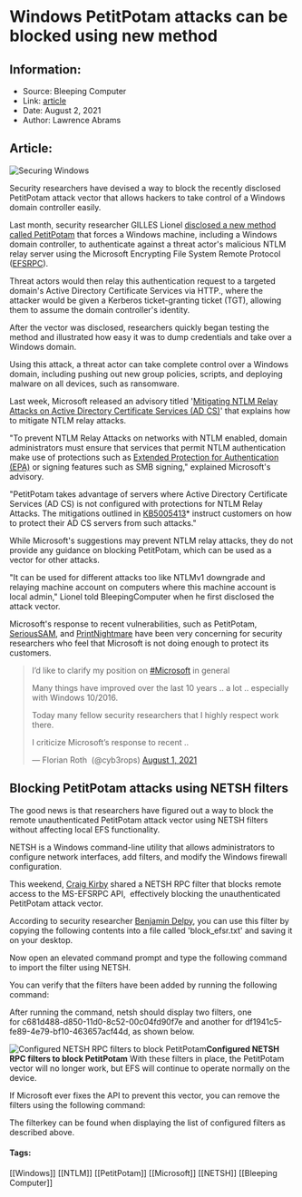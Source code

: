 # Windows PetitPotam attacks can be blocked using new method
### 

## Information:
+ Source: Bleeping Computer
+ Link: [article](https://www.bleepingcomputer.com/news/microsoft/windows-petitpotam-attacks-can-be-blocked-using-new-method/)
+ Date: August 2, 2021
+ Author: Lawrence Abrams


## Article:
![Securing Windows](https://www.bleepstatic.com/content/hl-images/2021/05/26/Microsoft-Defender_(1).jpg)


Security researchers have devised a way to block the recently disclosed PetitPotam attack vector that allows hackers to take control of a Windows domain controller easily.


Last month, security researcher GILLES Lionel [disclosed a new method called PetitPotam](https://www.bleepingcomputer.com/news/microsoft/new-petitpotam-attack-allows-take-over-of-windows-domains/) that forces a Windows machine, including a Windows domain controller, to authenticate against a threat actor's malicious NTLM relay server using the Microsoft Encrypting File System Remote Protocol ([EFSRPC](https://docs.microsoft.com/en-us/openspecs/windows_protocols/ms-efsr/08796ba8-01c8-4872-9221-1000ec2eff31)).



Threat actors would then relay this authentication request to a targeted domain's Active Directory Certificate Services via HTTP., where the attacker would be given a Kerberos ticket-granting ticket (TGT), allowing them to assume the domain controller's identity.


After the vector was disclosed, researchers quickly began testing the method and illustrated how easy it was to dump credentials and take over a Windows domain.



Using this attack, a threat actor can take complete control over a Windows domain, including pushing out new group policies, scripts, and deploying malware on all devices, such as ransomware.


Last week, Microsoft released an advisory titled '[Mitigating NTLM Relay Attacks on Active Directory Certificate Services (AD CS)](https://support.microsoft.com/en-us/topic/kb5005413-mitigating-ntlm-relay-attacks-on-active-directory-certificate-services-ad-cs-3612b773-4043-4aa9-b23d-b87910cd3429)' that explains how to mitigate NTLM relay attacks.


"To prevent NTLM Relay Attacks on networks with NTLM enabled, domain administrators must ensure that services that permit NTLM authentication make use of protections such as [Extended Protection for Authentication (EPA)](https://docs.microsoft.com/en-us/security-updates/securityadvisories/2009/973811) or signing features such as SMB signing," explained Microsoft's advisory.


"PetitPotam takes advantage of servers where Active Directory Certificate Services (AD CS) is not configured with protections for NTLM Relay Attacks. The mitigations outlined in [KB5005413](https://support.microsoft.com/help/5005413)* instruct customers on how to protect their AD CS servers from such attacks."


While Microsoft's suggestions may prevent NTLM relay attacks, they do not provide any guidance on blocking PetitPotam, which can be used as a vector for other attacks.


"It can be used for different attacks too like NTLMv1 downgrade and relaying machine account on computers where this machine account is local admin," Lionel told BleepingComputer when he first disclosed the attack vector.


Microsoft's response to recent vulnerabilities, such as PetitPotam, [SeriousSAM](https://www.bleepingcomputer.com/news/microsoft/new-windows-10-vulnerability-allows-anyone-to-get-admin-privileges/), and [PrintNightmare](https://www.bleepingcomputer.com/tag/printnightmare/) have been very concerning for security researchers who feel that Microsoft is not doing enough to protect its customers.




> 
> I’d like to clarify my position on [#Microsoft](https://twitter.com/hashtag/Microsoft?src=hash&ref_src=twsrc%5Etfw) in general  
>   
> 
> Many things have improved over the last 10 years .. a lot .. especially with Windows 10/2016.  
> 
> Today many fellow security researchers that I highly respect work there.  
>   
> 
> I criticize Microsoft’s response to recent ..
> 
> 
> — Florian Roth  (@cyb3rops) [August 1, 2021](https://twitter.com/cyb3rops/status/1421846897262796800?ref_src=twsrc%5Etfw)


Blocking PetitPotam attacks using NETSH filters
-----------------------------------------------


The good news is that researchers have figured out a way to block the remote unauthenticated PetitPotam attack vector using NETSH filters without affecting local EFS functionality.


NETSH is a Windows command-line utility that allows administrators to configure network interfaces, add filters, and modify the Windows firewall configuration.


This weekend, [Craig Kirby](https://twitter.com/craigkirby) shared a NETSH RPC filter that blocks remote access to the MS-EFSRPC API,  effectively blocking the unauthenticated PetitPotam attack vector.


According to security researcher [Benjamin Delpy](https://twitter.com/gentilkiwi/status/1421949715986403329), you can use this filter by copying the following contents into a file called 'block\_efsr.txt' and saving it on your desktop.


Now open an elevated command prompt and type the following command to import the filter using NETSH.


You can verify that the filters have been added by running the following command:


After running the command, netsh should display two filters, one for c681d488-d850-11d0-8c52-00c04fd90f7e and another for df1941c5-fe89-4e79-bf10-463657acf44d, as shown below.



![Configured NETSH RPC filters to block PetitPotam](https://www.bleepstatic.com/images/news/Microsoft/vulnerabilities/p/petitpotam/netsh-show-filter.jpg)**Configured NETSH RPC filters to block PetitPotam**
With these filters in place, the PetitPotam vector will no longer work, but EFS will continue to operate normally on the device.


If Microsoft ever fixes the API to prevent this vector, you can remove the filters using the following command:


The filterkey can be found when displaying the list of configured filters as described above.




#### Tags:
[[Windows]] [[NTLM]] [[PetitPotam]] [[Microsoft]] [[NETSH]] [[Bleeping Computer]]
